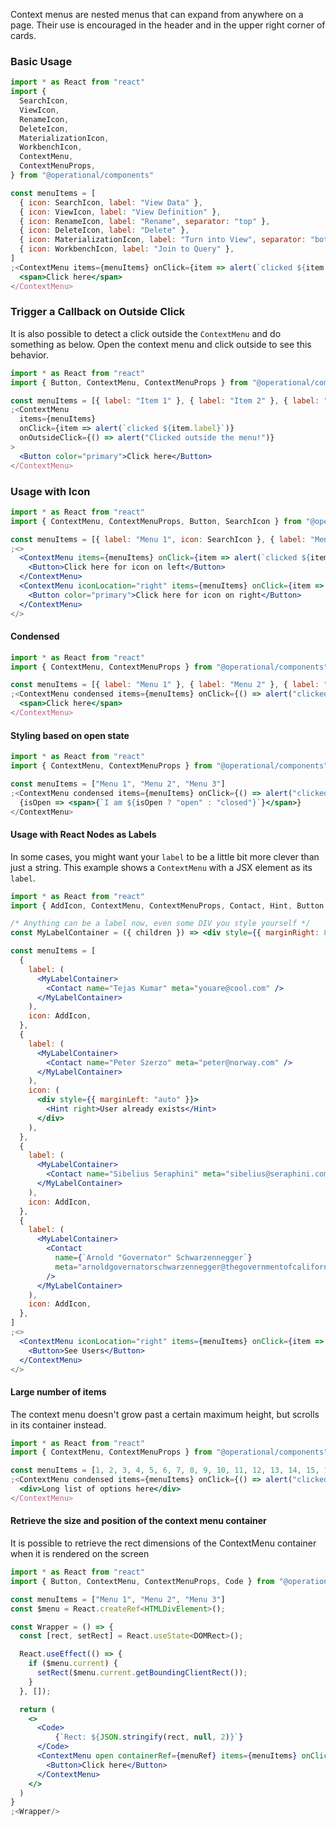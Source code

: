 Context menus are nested menus that can expand from anywhere on a page. Their use is encouraged in the header and in the upper right corner of cards.

### Basic Usage

```jsx
import * as React from "react"
import {
  SearchIcon,
  ViewIcon,
  RenameIcon,
  DeleteIcon,
  MaterializationIcon,
  WorkbenchIcon,
  ContextMenu,
  ContextMenuProps,
} from "@operational/components"

const menuItems = [
  { icon: SearchIcon, label: "View Data" },
  { icon: ViewIcon, label: "View Definition" },
  { icon: RenameIcon, label: "Rename", separator: "top" },
  { icon: DeleteIcon, label: "Delete" },
  { icon: MaterializationIcon, label: "Turn into View", separator: "both" },
  { icon: WorkbenchIcon, label: "Join to Query" },
]
;<ContextMenu items={menuItems} onClick={item => alert(`clicked ${item.label}`)}>
  <span>Click here</span>
</ContextMenu>
```

### Trigger a Callback on Outside Click

It is also possible to detect a click outside the `ContextMenu` and do something as below. Open the context menu and click outside to see this behavior.

```jsx
import * as React from "react"
import { Button, ContextMenu, ContextMenuProps } from "@operational/components"

const menuItems = [{ label: "Item 1" }, { label: "Item 2" }, { label: "Item 3" }]
;<ContextMenu
  items={menuItems}
  onClick={item => alert(`clicked ${item.label}`)}
  onOutsideClick={() => alert("Clicked outside the menu!")}
>
  <Button color="primary">Click here</Button>
</ContextMenu>
```

### Usage with Icon

```jsx
import * as React from "react"
import { ContextMenu, ContextMenuProps, Button, SearchIcon } from "@operational/components"

const menuItems = [{ label: "Menu 1", icon: SearchIcon }, { label: "Menu 2" }, { label: "Menu 3" }]
;<>
  <ContextMenu items={menuItems} onClick={item => alert(`clicked ${item.label}`)}>
    <Button>Click here for icon on left</Button>
  </ContextMenu>
  <ContextMenu iconLocation="right" items={menuItems} onClick={item => alert(`clicked ${item.label}`)}>
    <Button color="primary">Click here for icon on right</Button>
  </ContextMenu>
</>
```

#### Condensed

```jsx
import * as React from "react"
import { ContextMenu, ContextMenuProps } from "@operational/components"

const menuItems = [{ label: "Menu 1" }, { label: "Menu 2" }, { label: "Menu 3" }]
;<ContextMenu condensed items={menuItems} onClick={() => alert("clicked")}>
  <span>Click here</span>
</ContextMenu>
```

#### Styling based on open state

```jsx
import * as React from "react"
import { ContextMenu, ContextMenuProps } from "@operational/components"

const menuItems = ["Menu 1", "Menu 2", "Menu 3"]
;<ContextMenu condensed items={menuItems} onClick={() => alert("clicked")}>
  {isOpen => <span>{`I am ${isOpen ? "open" : "closed"}`}</span>}
</ContextMenu>
```

#### Usage with React Nodes as Labels

In some cases, you might want your `label` to be a little bit more clever than just a string. This example shows a `ContextMenu` with a JSX element as its `label`.

```jsx
import * as React from "react"
import { AddIcon, ContextMenu, ContextMenuProps, Contact, Hint, Button } from "@operational/components"

/* Anything can be a label now, even some DIV you style yourself */
const MyLabelContainer = ({ children }) => <div style={{ marginRight: 8, padding: "8px 0" }}>{children}</div>

const menuItems = [
  {
    label: (
      <MyLabelContainer>
        <Contact name="Tejas Kumar" meta="youare@cool.com" />
      </MyLabelContainer>
    ),
    icon: AddIcon,
  },
  {
    label: (
      <MyLabelContainer>
        <Contact name="Peter Szerzo" meta="peter@norway.com" />
      </MyLabelContainer>
    ),
    icon: (
      <div style={{ marginLeft: "auto" }}>
        <Hint right>User already exists</Hint>
      </div>
    ),
  },
  {
    label: (
      <MyLabelContainer>
        <Contact name="Sibelius Seraphini" meta="sibelius@seraphini.com" />
      </MyLabelContainer>
    ),
    icon: AddIcon,
  },
  {
    label: (
      <MyLabelContainer>
        <Contact
          name={`Arnold "Governator" Schwarzennegger`}
          meta="arnoldgovernatorschwarzennegger@thegovernmentofcalifornia.usa🇺🇸"
        />
      </MyLabelContainer>
    ),
    icon: AddIcon,
  },
]
;<>
  <ContextMenu iconLocation="right" items={menuItems} onClick={item => alert(`clicked`)}>
    <Button>See Users</Button>
  </ContextMenu>
</>
```

#### Large number of items

The context menu doesn't grow past a certain maximum height, but scrolls in its container instead.

```jsx
import * as React from "react"
import { ContextMenu, ContextMenuProps } from "@operational/components"

const menuItems = [1, 2, 3, 4, 5, 6, 7, 8, 9, 10, 11, 12, 13, 14, 15, 16].map(item => `Menu ${item}`)
;<ContextMenu condensed items={menuItems} onClick={() => alert("clicked")}>
  <div>Long list of options here</div>
</ContextMenu>
```

#### Retrieve the size and position of the context menu container

It is possible to retrieve the rect dimensions of the ContextMenu container when it is rendered on the screen

```jsx
import * as React from "react"
import { Button, ContextMenu, ContextMenuProps, Code } from "@operational/components"

const menuItems = ["Menu 1", "Menu 2", "Menu 3"]
const $menu = React.createRef<HTMLDivElement>();

const Wrapper = () => {
  const [rect, setRect] = React.useState<DOMRect>();

  React.useEffect(() => {
    if ($menu.current) {
      setRect($menu.current.getBoundingClientRect());
    }
  }, []);

  return (
    <>
      <Code>
          {`Rect: ${JSON.stringify(rect, null, 2)}`}
      </Code>
      <ContextMenu open containerRef={menuRef} items={menuItems} onClick={() => alert("clicked")}>
        <Button>Click here</Button>
      </ContextMenu>
    </>
  )
}
;<Wrapper/>
```
